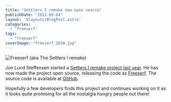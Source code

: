 ```yaml
---
title: "Settlers I remake now open source"
publishDate: "2011-09-04"
layout: '$layouts/BlogPost.astro'
categories: 
  - "freeserf"
tags: 
  - "freeserf"
coverImage: "freeserf_2010.jpg"
---
```


![](/wp-content/uploads/2011/09/freeserf_2010.jpg "Freeserf (aka The Settlers I remake)")

Jon Lund Steffensen started a [Settlers I remake project last year](http://jonls.dk/2010/06/settlers-1-remake/). He has now made the project open source, releasing the code as [Freeserf](http://jonls.dk/freeserf/). The source code is available at [GitHub](https://github.com/jonls/freeserf).

Hopefully a few developers finds this project and continues working on it as it looks quite promising for all the nostalgia hungry people out there!
